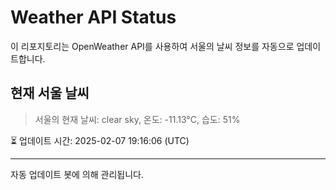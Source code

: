 
# Weather API Status

이 리포지토리는 OpenWeather API를 사용하여 서울의 날씨 정보를 자동으로 업데이트합니다.

## 현재 서울 날씨
> 서울의 현재 날씨: clear sky, 온도: -11.13°C, 습도: 51%

⏳ 업데이트 시간: 2025-02-07 19:16:06 (UTC)

---
자동 업데이트 봇에 의해 관리됩니다.
